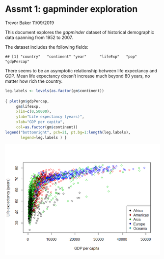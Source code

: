 Assmt 1: gapminder exploration
================
Trevor Baker
11/09/2019

This document explores the *gapminder* dataset of historical demographic
data spanning from 1952 to 2007.

The dataset includes the following
    fields:

    ## [1] "country"   "continent" "year"      "lifeExp"   "pop"       "gdpPercap"

There seems to be an asymptotic relationship between life expectancy and
GDP. Mean life expectancy doesn’t increase much beyond 80 years, no
matter how rich the country.

``` r
leg.labels <- levels(as.factor(gm$continent))

{ plot(gm$gdpPercap,
     gm$lifeExp, 
     xlim=c(0,50000),
     ylab="Life expectancy (years)",
     xlab="GDP per capita",
     col=as.factor(gm$continent))
legend("bottomright", pch=21, pt.bg=1:length(leg.labels),
       legend=leg.labels ) }
```

![](hw01_gapminder_files/figure-gfm/unnamed-chunk-2-1.png)<!-- -->

